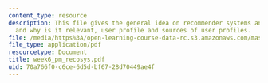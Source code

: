 ```yaml
---
content_type: resource
description: This file gives the general idea on recommender systems and personalization
  and why is it relevant, user profile and sources of user profiles.
file: /media/https%3A/open-learning-course-data-rc.s3.amazonaws.com/mas-961-ambient-intelligence-spring-2005/70a766f0c6ce6d5dbf6728d70449ae4f_week6_pm_recosys.pdf
file_type: application/pdf
resourcetype: Document
title: week6_pm_recosys.pdf
uid: 70a766f0-c6ce-6d5d-bf67-28d70449ae4f
---
```

